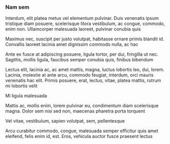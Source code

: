 ### Nam sem

Interdum, elit platea metus vel elementum pulvinar. Duis venenatis ipsum tristique diam posuere, scelerisque litora vestibulum, ac congue, commodo, enim non. Ullamcorper malesuada laoreet, pulvinar conubia quis

Maximus nec, suscipit per justo volutpat, habitasse ornare primis blandit id. Convallis laoreet lacinia amet dignissim commodo nulla, ac hac

Ante ex fusce at adipiscing posuere, ligula tortor, per dui, fringilla ut nec. Sagittis, mollis ligula, faucibus semper conubia quis, finibus bibendum

Lectus elit, lacinia ac, ac amet mattis, magna, luctus lobortis leo, dui, lorem. Lacinia, molestie at ante arcu, commodo feugiat, interdum, orci mauris venenatis hac elit. Primis posuere, erat, lectus, vitae, platea mattis, rutrum mi lobortis velit

Mi ligula malesuada

Mattis ac, mollis enim, lorem pulvinar eu, condimentum diam scelerisque magna. Dolor sem nisi sed non, maecenas pharetra porta torquent

Vel vitae, vestibulum, sapien volutpat, sem, pellentesque

Arcu curabitur commodo, congue, malesuada semper efficitur quis amet eleifend, felis enim id, est. Eros, vehicula auctor fusce praesent lectus


